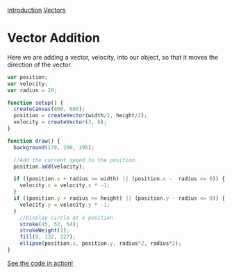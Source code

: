 [Introduction](.../)  [Vectors](../)


# Vector Addition

Here we are adding a vector, velocity, into our object, so that it moves the direction of the vector.

```js
var position;
var velocity;
var radius = 20;

function setup() {
  createCanvas(800, 600);
  position = createVector(width/2, height/2);
  velocity = createVector(3, 6);  
}

function draw() {
  background(178, 190, 195);

  //Add the current speed to the position.
  position.add(velocity);

  if ((position.x + radius >= width) || (position.x -  radius <= 0)) {
    velocity.x = velocity.x * -1;
  }
  if ((position.y + radius >= height) || (position.y - radius <= 0)) {
    velocity.y = velocity.y * -1;
  }
    //Display circle at x position
    stroke(45, 52, 54);
    strokeWeight(1);
    fill(9, 132, 227);
    ellipse(position.x, position.y, radius*2, radius*2);
}
```

[See the code in action!](sketch.html)
